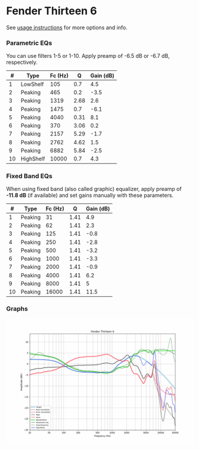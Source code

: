 # Fender Thirteen 6
See [usage instructions](https://github.com/jaakkopasanen/AutoEq#usage) for more options and info.

### Parametric EQs
You can use filters 1-5 or 1-10. Apply preamp of -6.5 dB or -6.7 dB, respectively.

|   # | Type      |   Fc (Hz) |    Q |   Gain (dB) |
|-----|-----------|-----------|------|-------------|
|   1 | LowShelf  |       105 | 0.7  |         4.5 |
|   2 | Peaking   |       465 | 0.2  |        -3.5 |
|   3 | Peaking   |      1319 | 2.68 |         2.6 |
|   4 | Peaking   |      1475 | 0.7  |        -6.1 |
|   5 | Peaking   |      4040 | 0.31 |         8.1 |
|   6 | Peaking   |       370 | 3.06 |         0.2 |
|   7 | Peaking   |      2157 | 5.29 |        -1.7 |
|   8 | Peaking   |      2762 | 4.62 |         1.5 |
|   9 | Peaking   |      6882 | 5.84 |        -2.5 |
|  10 | HighShelf |     10000 | 0.7  |         4.3 |

### Fixed Band EQs
When using fixed band (also called graphic) equalizer, apply preamp of **-11.8 dB** (if available) and set gains manually with these parameters.

|   # | Type    |   Fc (Hz) |    Q |   Gain (dB) |
|-----|---------|-----------|------|-------------|
|   1 | Peaking |        31 | 1.41 |         4.9 |
|   2 | Peaking |        62 | 1.41 |         2.3 |
|   3 | Peaking |       125 | 1.41 |        -0.8 |
|   4 | Peaking |       250 | 1.41 |        -2.8 |
|   5 | Peaking |       500 | 1.41 |        -3.2 |
|   6 | Peaking |      1000 | 1.41 |        -3.3 |
|   7 | Peaking |      2000 | 1.41 |        -0.9 |
|   8 | Peaking |      4000 | 1.41 |         6.2 |
|   9 | Peaking |      8000 | 1.41 |         5   |
|  10 | Peaking |     16000 | 1.41 |        11.5 |

### Graphs
![](./Fender%20Thirteen%206.png)
